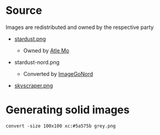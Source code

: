 # Source

Images are redistributed and owned by the respective party

- [stardust.png](https://www.toptal.com/designers/subtlepatterns/stardust/)
  - Owned by [Atle Mo](https://atlemo.com/)

- stardust-nord.png
  - Converted by [ImageGoNord](https://ign.schrodinger-hat.it/)

- [skyscraper.png](https://www.toptal.com/designers/subtlepatterns/windows/)

# Generating solid images

```
convert -size 100x100 xc:#5a575b grey.png
```

